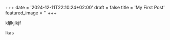 +++
date = '2024-12-11T22:10:24+02:00'
draft = false
title = 'My First Post'
featured_image = ''
+++

kljlkjlkjf

lkas
